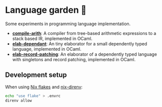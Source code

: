 # Language garden 🌱

Some experiments in programming language implementation.

- [**compile-arith**](./compile/arith/): A compiler from tree-based arithmetic expressions to a stack based IR, implemented in OCaml.
- [**elab-dependant**](./elab/dependant/): An tiny elaborator for a small dependently typed language, implemented in OCaml.
- [**elab-record-patching**](./experiments/record-patching/): An elaborator of a dependently typed language with singletons and record patching, implemented in OCaml.

## Development setup

When using [Nix flakes](https://nixos.wiki/wiki/Flakes) and [nix-direnv](https://github.com/nix-community/nix-direnv/):

```sh
echo "use flake" > .envrc
direnv allow
```

